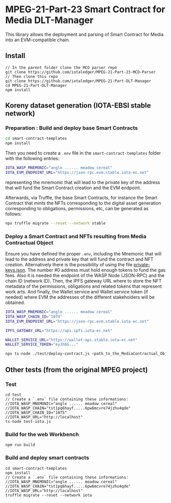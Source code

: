 # MPEG-21-Part-23 Smart Contract for Media DLT-Manager

This library allows the deployment and parsing of Smart Contract for Media into an EVM-compatible chain.

## Install

```
// In the parent folder clone the MCO parser repo
git clone https://github.com/iotaledger/MPEG-21-Part-23-MCO-Parser
// Then clone this repo
git clone https://github.com/iotaledger/MPEG-21-Part-DLT-Manager
cd MPEG-21-Part-DLT-Manager
npm install
```

## Koreny dataset generation (IOTA-EBSI stable network)

### Preparation : Build and deploy base Smart Contracts

```sh
cd smart-contract-templates
npm install
```

Then you need to create a `.env` file in the `smart-contract-templates` folder with the following entries:

```sh
IOTA_WASP_MNEMONIC="angle ...... meadow cereal"
IOTA_EVM_ENDPOINT_URL="https://json-rpc.evm.stable.iota-ec.net"
```

representing the mnemonic that will lead to the private key of the address that will fund the Smart Contract creation and the EVM endpoint.

Afterwards, via Truffle, the base Smart Contracts, for instance the Smart Contract that mints the NFTs corresponding to the digital asset generation corresponding to obligations, permissions, etc, can be generated as follows: 

```sh
npx truffle migrate --reset --network stable
```

### Deploy a Smart Contract and NFTs resulting from Media Contractual Object

Ensure you have defined the proper `.env`, including the Mnemonic that will lead to the address and private key that will fund the contract and NFT creation. Alternatively there is the possibility of using the file [private-keys.json](./private-keys-json). The number #0 address must hold enough tokens to fund the gas fees. Also it is needed the endpoint of the WASP Node (JSON-RPC) and the chain ID (network ID). Then, the IPFS gateway URL where to store the NFT metadata of the permissions, obligations and related tokens that represent work arts. And finally, the Wallet service and Wallet service token (if needed) where EVM the addresses of the different stakeholders will be obtained.

```sh
IOTA_WASP_MNEMONIC="angle ...... meadow cereal"
IOTA_WASP_CHAIN_ID="1074"
IOTA_EVM_ENDPOINT_URL="https://json-rpc.evm.stable.iota-ec.net"

IPFS_GATEWAY_URL="https://api.ipfs.iota-ec.net"

WALLET_SERVICE_URL="https://wallet-api.stable.iota-ec.net"
WALLET_SERVICE_TOKEN="eyJhbG..."
```

```sh
npx ts-node ./test/deploy-contract.js <path_to_the_MediaContractual_Object.json> ./private-keys.json
```

## Other tests (from the original MPEG project)

### Test

```
cd test
// Create a `.env` file containing these informations:
//IOTA_WASP_MNEMONIC="angle ...... meadow cereal"
//IOTA_WASP_CHAIN="tst1pq6hayf.....6pw6mcvre74jzhu4qde"
//IOTA_WASP_CHAIN_ID="1075"
//IOTA_WASP_URL="http://localhost"
ts-node test-iota.js
```

### Build for the web Workbench

```
npm run build
```

### Build and deploy smart contracts

```
cd smart-contract-templates
npm install
// Create a `.env` file containing these informations:
//IOTA_WASP_MNEMONIC="angle ...... meadow cereal"
//IOTA_WASP_CHAIN="tst1pq6hayf.....6pw6mcvre74jzhu4qde"
//IOTA_WASP_URL="http://localhost"
truffle migrate --reset --network iota
```
